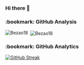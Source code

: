 ### Hi there 👋

<!--
**Bezao18/Bezao18** is a ✨ _special_ ✨ repository because its `README.md` (this file) appears on your GitHub profile.

Here are some ideas to get you started:

- 🔭 I’m currently working on ...
- 🌱 I’m currently learning ...
- 👯 I’m looking to collaborate on ...
- 🤔 I’m looking for help with ...
- 💬 Ask me about ...
- 📫 How to reach me: ...
- 😄 Pronouns: ...
- ⚡ Fun fact: ...
-->

<h3> :bookmark: GitHub Analysis</h3>
<p><img align="left" src="https://github-readme-stats.vercel.app/api/top-langs?username=Bezao18&show_icons=true&locale=en&layout=compact&theme=dracula" alt="Bezao18" /></p>

<p>&nbsp;<img align="center" src="https://github-readme-stats.vercel.app/api?username=Bezao18&show_icons=true&locale=en&theme=dracula" alt="Bezao18" /></p>

<h3> :bookmark: GitHub Analytics</h3>

[![GitHub Streak](http://github-readme-streak-stats.herokuapp.com?user=Bezao18&theme=dracula&hide_border=true&date_format=j%2Fn%5B%2FY%5D&dates=8C7BDD)](https://git.io/streak-stats)
